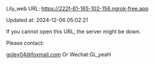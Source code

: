 Lily_web URL: https://222f-61-165-102-156.ngrok-free.app

Updated at: 2024-12-06 05:02:21

If you cannot open this URL, the server might be down.

Please contact: 

goley04@foxmail.com Or Wechat:GL_yeaH
